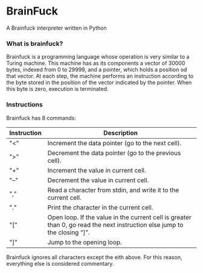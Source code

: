 # BrainFuck
A Brainfuck interpreter written in Python

### What is brainfuck?

Brainfuck is a programming language whose operation is very similar to a Turing machine.
This machine has as its components a vector of 30000 bytes, indexed from 0 to 29999, and a pointer, which holds a position od that vector.
At each step, the machine performs an instruction according to the byte stored in the position of the vector indicated by the pointer.
When this byte is zero, execution is terminated.

### Instructions

Brainfuck has 8 commands:

Instruction | Description
------------|-------------
"<" | Increment the data pointer (go to the next cell).
">" | Decrement the data pointer (go to the previous cell).
"+" | Increment the value in current cell.
"–" | Decrement the value in current cell.
"," | Read a character from stdin, and write it to the current cell.
"." | Print the character in the current cell.
"[" | Open loop. If the value in the current cell is greater than 0, go read the next instruction else jump to the closing “]”.
"]" | Jump to the opening loop.

Brainfuck ignores all characters except the eith above. For this reason, everything else is considered commentary.
